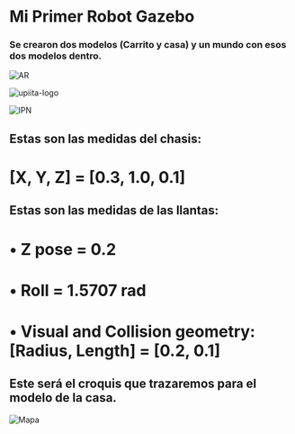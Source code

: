 # Mi Primer Robot Gazebo

### Se crearon dos modelos (Carrito y casa) y un mundo con esos dos modelos dentro.
![AR](https://user-images.githubusercontent.com/76974066/113465748-d1bb9680-93f3-11eb-9eb9-025c89f544fe.jpg)

![upiita-logo](https://user-images.githubusercontent.com/76974066/113465729-b6508b80-93f3-11eb-8593-4f21f2aa5bc1.png)

![IPN](https://user-images.githubusercontent.com/76974066/113465750-d41df080-93f3-11eb-868a-8514b1938e8e.png)


## Estas son las medidas del chasis:
# [X, Y, Z] = [0.3, 1.0, 0.1]

## Estas son las medidas de las llantas:
#    • Z pose = 0.2
#    • Roll = 1.5707 rad
#    • Visual and Collision geometry: [Radius, Length] = [0.2, 0.1]

## Este será el croquis que trazaremos para el modelo de la casa.
![Mapa](https://user-images.githubusercontent.com/76974066/113465860-6625f900-93f4-11eb-9072-9a1fe242dd57.jpg)
